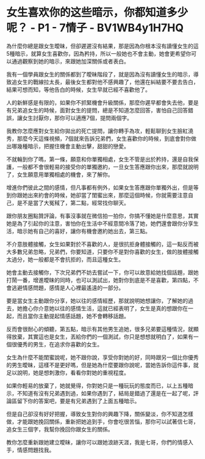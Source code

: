 # 女生喜欢你的这些暗示，你都知道多少呢？ - P1 - 7情子 - BV1WB4y1H7HQ

為什麼你總是跟女生曖昧，但卻遲遲沒有結果，那是因為你根本沒有讀懂女生的這5種暗示，就算女生喜歡你，因為矜持，所以一般她也不會主動，她會更希望你可以通過觀察到她的暗示，來跟她加深關係或者表白。

我有一個學員跟女生的關係都到了曖昧階段了，就是因為沒有讀懂女生的暗示，導致追女生的戰線拉太長，最後女生都對他不感興趣了，他還在糾結要不要去告白，結果可想而知，等他告白的時候，女生早就已經不喜歡他了。

人的新鮮感是有限的，如果你不抓緊機會升級關係，那麼你遲早都會失去他，要是有兄弟追女生的時候，面對女生的提問，總是不知道怎麼回答，害怕自己回答錯誤，讓女生討厭你，那你可以適應7個，提問兩個字。

我教你怎麼應對女生給你拋出的死亡提問，讓你轉手為攻，輕鬆聊到女生臉紅澆秀，那麼今天這條視頻，7個就來告訴兄弟們，女生喜歡你的時候，到底會對你做出哪幾種暗示，把握住機會主動出擊，甜甜的戀愛。

不就輪到你了嗎，第一條，願意和你單獨相處，女生不管是出於矜持，還是自我保護，一般都不會很輕易的接受你的單獨邀約，一旦女生答應跟你出來，那麼就說明了，女生願意用單獨相處的機會，來了解你。

增進你們彼此之間的感情，但凡事都有例外，如果女生答應跟你單獨外出，但是等到你跟她出來約會的時候，她卻當了閨蜜出來，那麼這個時候，你就需要注意自己，是不是當了大冤稢了，第二點，經常找你聊天。

跟你朋友圈點贊評論，有事沒事就在微信拍一拍你，你搞不懂她是什麼意思，其實她是為了引起你的注意，害怕你在生活中不經意間冷落了她，她們還會跟你分享生活，暗示她有自己的喜好，讓你有機會邀約她出去，第三點。

不介意肢體接觸，女生如果對於不喜歡的人，是很抗拒身體接觸的，這一點反而被大多數兄弟忽略，兄弟們，你要知道，只要你不是對你喜歡的女生，做的肢體接觸太過分，她一般都是不會抗拒的，而且這種女生。

她會主動去接觸你，下次兄弟們不妨去嘗試一下，你可以故意給她找個話題，跟她打鬧一番，增進曖昧的同時，也可以測試出，她對你到底是不是喜歡，第四點，不會逃避情感問題，感情是人心裡最遙遠的一部分。

要是當女生主動跟你分享，她以往的感情經歷，那就說明她想讓你，了解她的過去，她擔心你介意她以往的感情生活，這就已經表明了，女生是真的想跟你在一起，而且當你主動提起情感話題，她不會轉移話題。

反而會很耐心的傾聽，第五點，暗示有其他男生追她，很多兄弟要這種情況，就顯得放棄，其實這也是女生，丟給你們的一個測試，你只是想想就明白了，如果有一個很優秀的男生，在追求你喜歡的女生。

女生為什麼不能閨蜜說呢，她不跟你說，享受你對她的好，同時跟另一個比你優秀的男生曖昧，這樣不是更好嗎，但是她為什麼要跟你說呢，當她告訴你這件事，就足以說明，她是想刺激你，看看你對她的重視程度。

如果你輕易的放棄了，她就覺得，你對她只是一種玩玩的態度而已，以上五種暗示，不知道有沒有兄弟遇到過，如果你遇到了，結局是錯過了還是在一起了呢，評論區留下你的答案吧，要是有兄弟遇到了上面五種暗示。

但是自己卻沒有好好把握，導致女生對你的興趣下降，關係變淡，你不知道怎樣做，才能跟她挽回關係，重新把她追到手，你會吃很苦惱，那你可以試著信七哥，追女生三個字，我幫你挽回你跟女生的關係。

教你怎麼重新跟她建立曖昧，讓你可以跟她浪跡天涯，我是七哥，你們的情感入手，情感問題找我。
